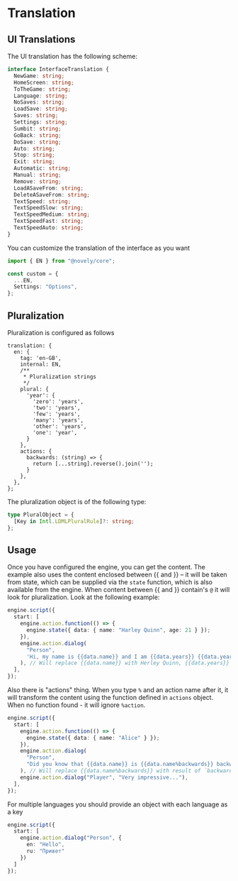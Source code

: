 # Translation

## UI Translations

The UI translation has the following scheme:

```ts
interface InterfaceTranslation {
  NewGame: string;
  HomeScreen: string;
  ToTheGame: string;
  Language: string;
  NoSaves: string;
  LoadSave: string;
  Saves: string;
  Settings: string;
  Sumbit: string;
  GoBack: string;
  DoSave: string;
  Auto: string;
  Stop: string;
  Exit: string;
  Automatic: string;
  Manual: string;
  Remove: string;
  LoadASaveFrom: string;
  DeleteASaveFrom: string;
  TextSpeed: string;
  TextSpeedSlow: string;
  TextSpeedMedium: string;
  TextSpeedFast: string;
  TextSpeedAuto: string;
}
```

You can customize the translation of the interface as you want

```ts
import { EN } from "@novely/core";

const custom = {
  ...EN,
  Settings: "Options",
};
```

## Pluralization

Pluralization is configured as follows

```ts{8-17}
translation: {
  en: {
    tag: 'en-GB',
    internal: EN,
    /**
     * Pluralization strings
     */
    plural: {
      'year': {
        'zero': 'years',
        'two': 'years',
        'few': 'years',
        'many': 'years',
        'other': 'years',
        'one': 'year',
      }
    },
    actions: {
      backwards: (string) => {
        return [...string].reverse().join('');
      }
    },
  },
};
```

The pluralization object is of the following type:

```ts
type PluralObject = {
  [Key in Intl.LDMLPluralRule]?: string;
};
```

## Usage

Once you have configured the engine, you can get the content. The example also uses the content enclosed between {{ and }} – it will be taken from state, which can be supplied via the `state` function, which is also available from the engine. When content between {{ and }} contain's `@` it will look for pluralization. Look at the following example:

```ts
engine.script({
  start: [
    engine.action.function(() => {
      engine.state({ data: { name: "Harley Quinn", age: 21 } });
    }),
    engine.action.dialog(
      "Person",
      'Hi, my name is {{data.name}} and I am {{data.years}} {{data.years@year}} old'
    ), // Will replace {{data.name}} with Herley Quinn, {{data.years}} with 21, and {{data.years@year}} with `years`
  ],
});
```

Also there is "actions" thing. When you type `%` and an action name after it, it will transform the content using the function defined in `actions` object. When no function found - it will ignore `%action`.

```ts
engine.script({
  start: [
    engine.action.function(() => {
      engine.state({ data: { name: "Alice" } });
    }),
    engine.action.dialog(
      "Person",
      "Did you know that {{data.name}} is {{data.name%backwards}} backwards?"
    ), // Will replace {{data.name%backwards}} with result of `backwards` function with `Alice` as an argument
    engine.action.dialog("Player", "Very impressive..."),
  ],
});
```

For multiple languages you should provide an object with each language as a key

```ts
engine.script({
  start: [
    engine.action.dialog("Person", {
      en: "Hello",
      ru: "Привет"
    })
  ]
});
```

